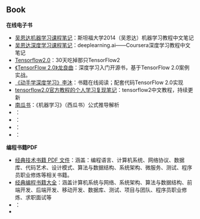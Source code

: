 ## Book

**在线电子书**
- [吴恩达机器学习课程笔记](https://github.com/fengdu78/Coursera-ML-AndrewNg-Notes)：斯坦福大学2014（吴恩达）机器学习教程中文笔记
- [吴恩达深度学习课程笔记](https://github.com/fengdu78/deeplearning_ai_books)：deeplearning.ai——Coursera深度学习教程中文笔记
- [Tensorflow2.0](https://github.com/lyhue1991/eat_tensorflow2_in_30_days)：30天吃掉那只TensorFlow2
- [《TensorFlow 2.0》龙良曲](https://github.com/dragen1860/Deep-Learning-with-TensorFlow-book)：深度学习入门开源书，基于TensorFlow 2.0案例实战。
- [《动手学深度学习》李沐](https://github.com/TrickyGo/Dive-into-DL-TensorFlow2.0)：书籍在线阅读；配套代码TensorFlow 2.0实现
- [tensorflow2.0官方教程的个人学习复现笔记](https://github.com/czy36mengfei/tensorflow2_tutorials_chinese)：tensorflow2中文教程，持续更新
- [南瓜书](https://github.com/datawhalechina/pumpkin-book)：《机器学习》（西瓜书）公式推导解析
- []()：
- []()：
- []()：
- []()：



**编程书籍PDF**
- [经典技术书籍 PDF 文件](https://github.com/shaoxyz/awesomeprogrammingbooks)：涵盖：编程语言、计算机系统、网络协议、数据库、代码艺术、设计模式、算法与数据结构、系统架构、微服务、测试、程序员职业修炼等相关书籍。
- [经典编程书籍大全](https://github.com/jobbole/awesome-programming-books)：涵盖计算机系统与网络、系统架构、算法与数据结构、前端开发、后端开发、移动开发、数据库、测试、项目与团队、程序员职业修炼、求职面试等
- []()：
- []()
